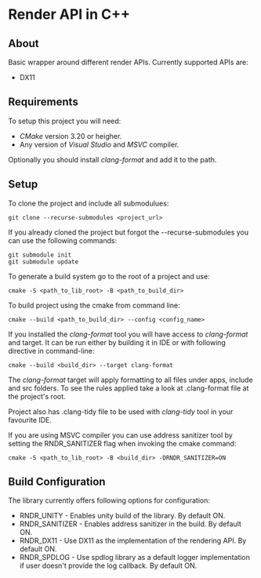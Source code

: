 # Render API in C++ #

## About ##

Basic wrapper around different render APIs. Currently supported APIs are:

* DX11

## Requirements ##

To setup this project you will need:

* _CMake_ version 3.20 or heigher.
* Any version of _Visual Studio_ and _MSVC_ compiler.

Optionally you should install _clang-format_ and add it to the path.

## Setup ##

To clone the project and include all submodulues:

	git clone --recurse-submodules <project_url>

If you already cloned the project but forgot the --recurse-submodules you can use the following commands:

	git submodule init
	git submodule update

To generate a build system go to the root of a project and use:

	cmake -S <path_to_lib_root> -B <path_to_build_dir>

To build project using the cmake from command line:

	cmake --build <path_to_build_dir> --config <config_name>

If you installed the _clang-format_ tool you will have access to _clang-format_ and target. It can be run either by building it in IDE or with following directive in command-line:

	cmake --build <build_dir> --target clang-format

The _clang-format_ target will apply formatting to all files under apps, include and src folders. To see the rules applied take a look at .clang-format file at the project's root.

Project also has .clang-tidy file to be used with _clang-tidy_ tool in your favourite IDE. 

If you are using MSVC compiler you can use address sanitizer tool by setting the RNDR_SANITIZER flag when invoking the cmake command:

	cmake -S <path_to_lib_root> -B <build_dir> -DRNDR_SANITIZER=ON

## Build Configuration ##

The library currently offers following options for configuration:

 * RNDR_UNITY - Enables unity build of the library. By default ON.
 * RNDR_SANITIZER - Enables address sanitizer in the build. By default ON.
 * RNDR_DX11 - Use DX11 as the implementation of the rendering API. By default ON.
 * RNDR_SPDLOG - Use spdlog library as a default logger implementation if user doesn't provide the log callback. By default ON.
